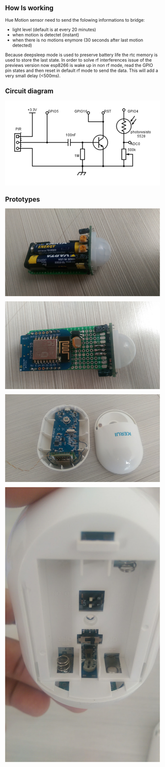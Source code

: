 ## How Is working

Hue Motion sensor need to send the folowing informations to bridge:
 - light level (default is at every 20 minutes)
 - when motion is detectet (instant)
 - when there is no motions enymore (30 seconds after last motion detected)
 
Because deepsleep mode is used to preserve battery life the rtc memory is used to store the last state.
In order to solve rf interferences issue of the previews version now esp8266 is wake up in non rf mode, read the GPIO pin states and then reset in default rf mode to send the data. This will add a very small delay (<500ms).

## Circuit diagram

![Circuit Diagram](../../images/Hue_Motion_sensor_circuit_prototype_v2.png)

## Prototypes

![Prototype1](../../images/Motion_Sensor_1.jpg)

![Prototype1](../../images/Motion_Sensor_2.jpg)

![Prototype1](../../images/Motion_Sensor_3.jpg)

![Prototype1](../../images/Motion_Sensor_4.jpg)
